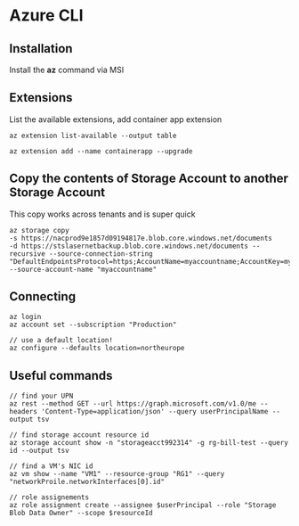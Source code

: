 # Azure CLI

## Installation
Install the **az** command via MSI

## Extensions
List the available extensions, add container app extension 
```
az extension list-available --output table

az extension add --name containerapp --upgrade 
```


## Copy the contents of Storage Account to another Storage Account
This copy works across tenants and is super quick
```
az storage copy 
-s https://nacprod9e1857d09194817e.blob.core.windows.net/documents 
-d https://stslasernetbackup.blob.core.windows.net/documents --recursive --source-connection-string "DefaultEndpointsProtocol=https;AccountName=myaccountname;AccountKey=myaccountkey;EndpointSuffix=core.windows.net;" --source-account-name "myaccountname"
```

## Connecting  
```
az login
az account set --subscription "Production"  

// use a default location!
az configure --defaults location=northeurope
```

## Useful commands
```
// find your UPN
az rest --method GET --url https://graph.microsoft.com/v1.0/me --headers 'Content-Type=application/json' --query userPrincipalName --output tsv

// find storage account resource id
az storage account show -n "storageacct992314" -g rg-bill-test --query id --output tsv

// find a VM's NIC id
az vm show --name "VM1" --resource-group "RG1" --query "networkProile.networkInterfaces[0].id"

// role assignements
az role assignment create --assignee $userPrincipal --role "Storage Blob Data Owner" --scope $resourceId
```

